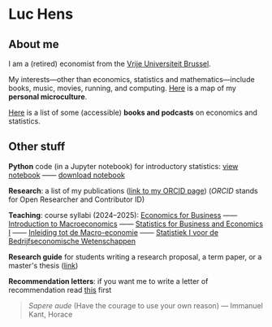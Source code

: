 # Luc Hens

## About me
I am a (retired) economist from the [Vrije Universiteit Brussel](http://www.vub.ac.be). 

My interests&mdash;other than economics, statistics and mathematics&mdash;include books, music, movies, running, and computing. [Here](about_me.html) is a map of my **personal microculture**.

[Here](book_recommendations.html) is a list of some (accessible) **books and podcasts** on economics and statistics. 

## Other stuff 

**Python** code (in a Jupyter notebook) for introductory statistics: [view notebook](https://nbviewer.org/github/luc-hens/luc-hens.github.io/blob/main/statistics_i_using_python.ipynb#)  &mdash;&mdash; [download notebook](statistics_i_using_python.ipynb) 

**Research**: a list of my publications ([link to my ORCID page](https://orcid.org/0000-0003-4881-9317)) (*ORCID* stands for Open Researcher and Contributor ID)

**Teaching**: course syllabi (2024&ndash;2025):
 [Economics for Business](economics_for_business_syllabus_2024_2025.pdf) &mdash;&mdash; [Introduction to Macroeconomics](introduction_to_macroeconomics_syllabus_2024_2025.pdf) &mdash;&mdash; [Statistics for Business and Economics I](statistics_i_syllabus_2024_2025.pdf) &mdash;&mdash; [Inleiding tot de Macro-economie](inleiding_tot_de_macro_economie_studiewijzer_2024_2025.pdf) &mdash;&mdash; [Statistiek I voor de Bedrijfseconomische Wetenschappen](statistiek_i_studiewijzer_2024_2025.pdf)

**Research guide** for students writing a research proposal, a term paper, or a master's thesis ([link](guide.html))

**Recommendation letters**: if you want me to write a letter of recommendation read [this](recommendation.html) first 


> *Sapere aude* (Have the courage to use your own reason) &mdash; Immanuel Kant, Horace